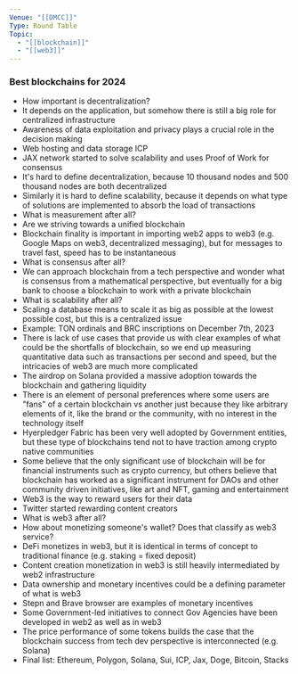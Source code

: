 ```yaml
---
Venue: "[[DMCC]]"
Type: Round Table
Topic:
  - "[[blockchain]]"
  - "[[web3]]"
---
```

### Best blockchains for 2024
- How important is decentralization?
- It depends on the application, but somehow there is still a big role for centralized infrastructure
- Awareness of data exploitation and privacy plays a crucial role in the decision making
- Web hosting and data storage ICP
- JAX network started to solve scalability and uses Proof of Work for consensus 
- It's hard to define decentralization, because 10 thousand nodes and 500 thousand nodes are both decentralized
- Similarly it is hard to define scalability, because it depends on what type of solutions are implemented to absorb the load of transactions
- What is measurement after all?  
- Are we striving towards a unified blockchain
- Blockchain finality is important in importing web2 apps to web3 (e.g. Google Maps on web3, decentralized messaging), but for messages to travel fast, speed has to be instantaneous
- What is consensus after all? 
- We can approach blockchain from a tech perspective and wonder what is consensus from a mathematical perspective, but eventually for a big bank to choose a blockchain to work with a private blockchain
- What is scalability after all?
- Scaling a database means to scale it as big as possible at the lowest possible cost, but this is a centralized issue
- Example: TON ordinals and BRC inscriptions on December 7th, 2023
- There is lack of use cases that provide us with clear examples of what could be the shortfalls of blockchain, so we end up measuring quantitative data such as transactions per second and speed, but the intricacies of web3 are much more complicated
- The airdrop on Solana provided a massive adoption towards the blockchain and gathering liquidity
- There is an element of personal preferences where some users are "fans" of a certain blockchain vs another just because they like arbitrary elements of it, like the brand or the community, with no interest in the technology itself
- Hyerpledger Fabric has been very well adopted by Government entities, but these type of blockchains tend not to have traction among crypto native communities
- Some believe that the only significant use of blockchain will be for financial instruments such as crypto currency, but others believe that blockchain has worked as a significant instrument for DAOs and other community driven initiatives, like art and NFT, gaming and entertainment
- Web3 is the way to reward users for their data
- Twitter started rewarding content creators
- What is web3 after all?
- How about monetizing someone's wallet? Does that classify as web3 service?
- DeFi monetizes in web3, but it is identical in terms of concept to traditional finance (e.g. staking = fixed deposit)
- Content creation monetization in web3 is still heavily intermediated by web2 infrastructure
- Data ownership and monetary incentives could be a defining parameter of what is web3
- Stepn and Brave browser are examples of monetary incentives
- Some Government-led initiatives to connect Gov Agencies have been developed in web2 as well as in web3
- The price performance of some tokens builds the case that the blockchain success from tech dev perspective is interconnected (e.g. Solana)
- Final list: Ethereum, Polygon, Solana, Sui, ICP, Jax, Doge, Bitcoin, Stacks